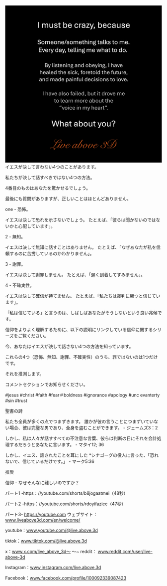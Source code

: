 ![Video cover image](../cover.jpg)
イエスが決して言わない4つのことがあります。

私たちが決して話すべきではない4つの方法。

4番目のものはあなたを驚かせるでしょう。

最後にも質問がありますが、正しいことはほとんどありません。

one  - 恐怖。

イエスは決して恐れを示さないでしょう。 たとえば、「彼らは聞かないのではないかと心配しています」。

2  - 無知。

イエスは決して無知に話すことはありません。 たとえば、「なぜあなたが私を信頼するのに苦労しているのかわかりません」。

3  - 謝罪。

イエスは決して謝罪しません。 たとえば、「遅く到着してすみません」。

4  - 不確実性。

イエスは決して確信が持てません。 たとえば、「私たちは裁判に勝つと信じています」。

「私は信じている」と言うのは、しばしばあなたがそうしないという良い兆候です。

信仰をよりよく理解するために、以下の説明にリンクしている信仰に関するシリーズをご覧ください。

今、あなたはイエスが決して話さない4つの方法を知っています。

これらの4つ（恐怖、無知、謝罪、不確実性）のうち、罪ではないのは1つだけです。

それを推測します。

コメントセクションでお知らせください。


#jesus #christ #faith #fear＃boldness #ignorance #apology #unc evanterty #sin #trust


聖書の詩

私たち全員が多くの点でつまずきます。 誰かが彼の言うことにつまずいていない場合、彼は完璧な男であり、全身を盗むことができます。 - ジェームズ3：2

しかし、私は人々が話すすべての不注意な言葉、彼らは判断の日にそれを会計処理するだろうとあなたに言います。 - マタイ12; 36

しかし、イエス、話されたことを耳にした *シナゴーグの役人に言った、「恐れないで、信じているだけです。」 - マーク5:36


推奨

信仰 - なぜそんなに難しいのですか？

パート1 -https：//youtube.com/shorts/b8jogaatmei（48秒）

パート2 -https：//youtube.com/shorts/rdoyifazicc（47秒）

パート3- https://youtube.com ウェブサイト：www.liveabove3d.com/en/welcome/


youtube：www.youtube.com/@live.above.3d

tiktok：www.tiktok.com/@live.above.3d

x：www.x.com/live_above_3d〜 〜~ reddit： www.reddit.com/user/live-above-3d

Instagram：www.instagram.com/live.above.3d

Facebook：www.facebook.com/profile/100092339087423


